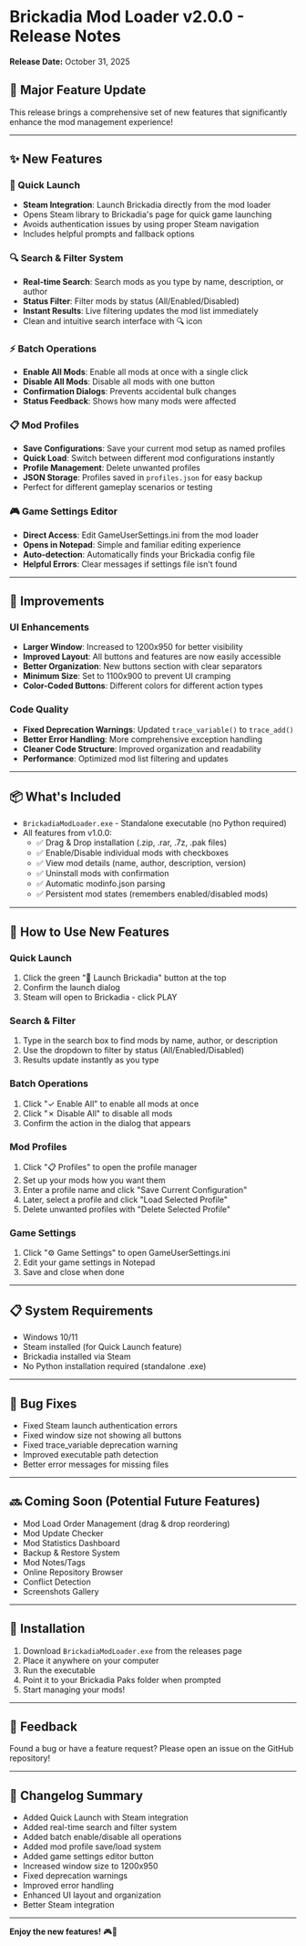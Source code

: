 # Brickadia Mod Loader v2.0.0 - Release Notes

**Release Date:** October 31, 2025

## 🎉 Major Feature Update

This release brings a comprehensive set of new features that significantly enhance the mod management experience!

---

## ✨ New Features

### 🚀 Quick Launch

- **Steam Integration**: Launch Brickadia directly from the mod loader
- Opens Steam library to Brickadia's page for quick game launching
- Avoids authentication issues by using proper Steam navigation
- Includes helpful prompts and fallback options

### 🔍 Search & Filter System

- **Real-time Search**: Search mods as you type by name, description, or author
- **Status Filter**: Filter mods by status (All/Enabled/Disabled)
- **Instant Results**: Live filtering updates the mod list immediately
- Clean and intuitive search interface with 🔍 icon

### ⚡ Batch Operations

- **Enable All Mods**: Enable all mods at once with a single click
- **Disable All Mods**: Disable all mods with one button
- **Confirmation Dialogs**: Prevents accidental bulk changes
- **Status Feedback**: Shows how many mods were affected

### 📋 Mod Profiles

- **Save Configurations**: Save your current mod setup as named profiles
- **Quick Load**: Switch between different mod configurations instantly
- **Profile Management**: Delete unwanted profiles
- **JSON Storage**: Profiles saved in `profiles.json` for easy backup
- Perfect for different gameplay scenarios or testing

### 🎮 Game Settings Editor

- **Direct Access**: Edit GameUserSettings.ini from the mod loader
- **Opens in Notepad**: Simple and familiar editing experience
- **Auto-detection**: Automatically finds your Brickadia config file
- **Helpful Errors**: Clear messages if settings file isn't found

---

## 🔧 Improvements

### UI Enhancements

- **Larger Window**: Increased to 1200x950 for better visibility
- **Improved Layout**: All buttons and features are now easily accessible
- **Better Organization**: New buttons section with clear separators
- **Minimum Size**: Set to 1100x900 to prevent UI cramping
- **Color-Coded Buttons**: Different colors for different action types

### Code Quality

- **Fixed Deprecation Warnings**: Updated `trace_variable()` to `trace_add()`
- **Better Error Handling**: More comprehensive exception handling
- **Cleaner Code Structure**: Improved organization and readability
- **Performance**: Optimized mod list filtering and updates

---

## 📦 What's Included

- `BrickadiaModLoader.exe` - Standalone executable (no Python required)
- All features from v1.0.0:
  - ✅ Drag & Drop installation (.zip, .rar, .7z, .pak files)
  - ✅ Enable/Disable individual mods with checkboxes
  - ✅ View mod details (name, author, description, version)
  - ✅ Uninstall mods with confirmation
  - ✅ Automatic modinfo.json parsing
  - ✅ Persistent mod states (remembers enabled/disabled mods)

---

## 🎯 How to Use New Features

### Quick Launch

1. Click the green "🚀 Launch Brickadia" button at the top
2. Confirm the launch dialog
3. Steam will open to Brickadia - click PLAY

### Search & Filter

1. Type in the search box to find mods by name, author, or description
2. Use the dropdown to filter by status (All/Enabled/Disabled)
3. Results update instantly as you type

### Batch Operations

1. Click "✓ Enable All" to enable all mods at once
2. Click "✗ Disable All" to disable all mods
3. Confirm the action in the dialog that appears

### Mod Profiles

1. Click "📋 Profiles" to open the profile manager
2. Set up your mods how you want them
3. Enter a profile name and click "Save Current Configuration"
4. Later, select a profile and click "Load Selected Profile"
5. Delete unwanted profiles with "Delete Selected Profile"

### Game Settings

1. Click "⚙️ Game Settings" to open GameUserSettings.ini
2. Edit your game settings in Notepad
3. Save and close when done

---

## 📋 System Requirements

- Windows 10/11
- Steam installed (for Quick Launch feature)
- Brickadia installed via Steam
- No Python installation required (standalone .exe)

---

## 🐛 Bug Fixes

- Fixed Steam launch authentication errors
- Fixed window size not showing all buttons
- Fixed trace_variable deprecation warning
- Improved executable path detection
- Better error messages for missing files

---

## 🔜 Coming Soon (Potential Future Features)

- Mod Load Order Management (drag & drop reordering)
- Mod Update Checker
- Mod Statistics Dashboard
- Backup & Restore System
- Mod Notes/Tags
- Online Repository Browser
- Conflict Detection
- Screenshots Gallery

---

## 💾 Installation

1. Download `BrickadiaModLoader.exe` from the releases page
2. Place it anywhere on your computer
3. Run the executable
4. Point it to your Brickadia Paks folder when prompted
5. Start managing your mods!

---

## 🙏 Feedback

Found a bug or have a feature request? Please open an issue on the GitHub repository!

---

## 📝 Changelog Summary

- Added Quick Launch with Steam integration
- Added real-time search and filter system
- Added batch enable/disable all operations
- Added mod profile save/load system
- Added game settings editor button
- Increased window size to 1200x950
- Fixed deprecation warnings
- Improved error handling
- Enhanced UI layout and organization
- Better Steam integration

---

**Enjoy the new features!** 🎮🧱
